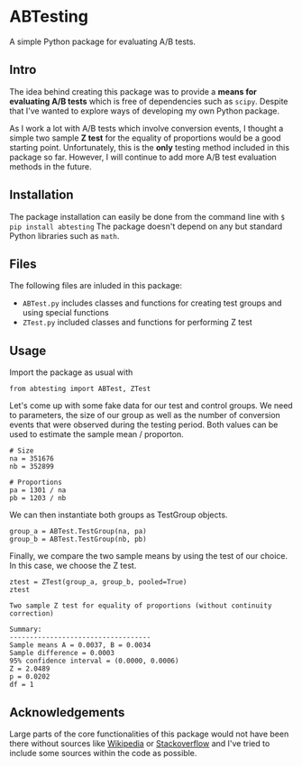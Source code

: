 # ABTesting
A simple Python package for evaluating A/B tests.

## Intro
The idea behind creating this package was to provide a __means for evaluating A/B tests__ which is free of dependencies such as ```scipy```. Despite that I've wanted to explore ways of developing my own Python package.

As I work a lot with A/B tests which involve conversion events, I thought a simple two sample __Z test__ for the equality of proportions would be a good starting point. Unfortunately, this is the __only__ testing method included in this package so far. However, I will continue to add more A/B test evaluation methods in the future.

## Installation
The package installation can easily be done from the command line with
```$ pip install abtesting```
The package doesn't depend on any but standard Python libraries such as ```math```.

## Files
The following files are inluded in this package:
- ```ABTest.py``` includes classes and functions for creating test groups and using special functions
- ```ZTest.py``` included classes and functions for performing Z test

## Usage
Import the package as usual with
```
from abtesting import ABTest, ZTest
```
Let's come up with some fake data for our test and control groups. We need to parameters, the size of our group as well as the number of conversion events that were observed during the testing period. Both values can be used to estimate the sample mean / proporton.
```
# Size
na = 351676
nb = 352899

# Proportions
pa = 1301 / na
pb = 1203 / nb
```
We can then instantiate both groups as TestGroup objects.
```
group_a = ABTest.TestGroup(na, pa)
group_b = ABTest.TestGroup(nb, pb)
```
Finally, we compare the two sample means by using the test of our choice. In this case, we choose the Z test.
```
ztest = ZTest(group_a, group_b, pooled=True)
ztest
```
```
Two sample Z test for equality of proportions (without continuity correction)

Summary:
-----------------------------------
Sample means A = 0.0037, B = 0.0034
Sample difference = 0.0003
95% confidence interval = (0.0000, 0.0006)
Z = 2.0489
p = 0.0202
df = 1
```

## Acknowledgements
Large parts of the core functionalities of this package would not have been there without sources like [Wikipedia](https://www.wikipedia.org) or [Stackoverflow](https://stackoverflow.com) and I've tried to include some sources within the code as possible.
